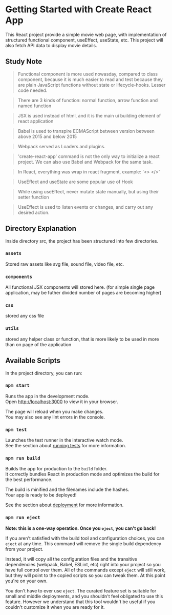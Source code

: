 # Getting Started with Create React App

This React project provide a simple movie web page, with implementation of structured functional component, useEffect, useState, etc. This project will also fetch API data to display movie details.

## Study Note
> Functional component is more used nowasday, compared to class component, because it is much easier to read and test because they are plain JavaScript functions without state or lifecycle-hooks. Lesser code needed.

> There are 3 kinds of function: normal function, arrow function and named function

> JSX is used instead of html, and it is the main ui building element of react application

> Babel is used to transpire ECMAScript between version between above 2015 and below 2015

> Webpack served as Loaders and plugins.

> 'create-react-app' command is not the only way to initialize a react project. We can also use Babel and Webpack for the same task.

> In React, everything was wrap in react fragment, example: '<> </>'

> UseEffect and useState are some popular use of Hook

> While using useEffect, never mutate state manually, but using their setter function

> UseEffect is used to listen events or changes, and carry out any desired action.

## Directory Explanation
Inside directory src, the project has been structured into few directories.

### `assets`
Stored raw assets like svg file, sound file, video file, etc.

### `components`
All functional JSX components will stored here. (for simple single page application, may be futher divided number of pages are becoming higher)

### `css`
stored any css file

### `utils`
stored any helper class or function, that is more likely to be used in more than on page of the application

## Available Scripts

In the project directory, you can run:

### `npm start`

Runs the app in the development mode.\
Open [http://localhost:3000](http://localhost:3000) to view it in your browser.

The page will reload when you make changes.\
You may also see any lint errors in the console.

### `npm test`

Launches the test runner in the interactive watch mode.\
See the section about [running tests](https://facebook.github.io/create-react-app/docs/running-tests) for more information.

### `npm run build`

Builds the app for production to the `build` folder.\
It correctly bundles React in production mode and optimizes the build for the best performance.

The build is minified and the filenames include the hashes.\
Your app is ready to be deployed!

See the section about [deployment](https://facebook.github.io/create-react-app/docs/deployment) for more information.

### `npm run eject`

**Note: this is a one-way operation. Once you `eject`, you can't go back!**

If you aren't satisfied with the build tool and configuration choices, you can `eject` at any time. This command will remove the single build dependency from your project.

Instead, it will copy all the configuration files and the transitive dependencies (webpack, Babel, ESLint, etc) right into your project so you have full control over them. All of the commands except `eject` will still work, but they will point to the copied scripts so you can tweak them. At this point you're on your own.

You don't have to ever use `eject`. The curated feature set is suitable for small and middle deployments, and you shouldn't feel obligated to use this feature. However we understand that this tool wouldn't be useful if you couldn't customize it when you are ready for it.

